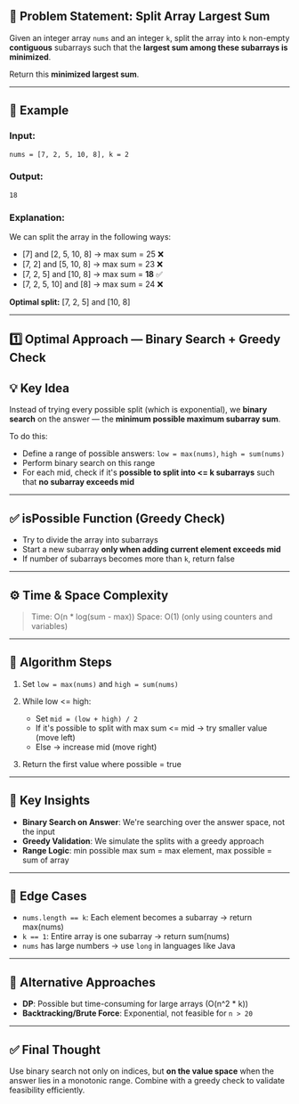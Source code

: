 ## 📘 Problem Statement: Split Array Largest Sum

Given an integer array `nums` and an integer `k`, split the array into `k` non-empty **contiguous** subarrays such that the **largest sum among these subarrays is minimized**.

Return this **minimized largest sum**.

---

## 🧪 Example

### Input:

```plaintext
nums = [7, 2, 5, 10, 8], k = 2
```

### Output:

```plaintext
18
```

### Explanation:

We can split the array in the following ways:

* \[7] and \[2, 5, 10, 8] → max sum = 25 ❌
* \[7, 2] and \[5, 10, 8] → max sum = 23 ❌
* \[7, 2, 5] and \[10, 8] → max sum = **18** ✅
* \[7, 2, 5, 10] and \[8] → max sum = 24 ❌

**Optimal split:** \[7, 2, 5] and \[10, 8]

---

## 1️⃣ Optimal Approach — Binary Search + Greedy Check

## 💡 Key Idea

Instead of trying every possible split (which is exponential), we **binary search** on the answer — the **minimum possible maximum subarray sum**.

To do this:

* Define a range of possible answers: `low = max(nums)`, `high = sum(nums)`
* Perform binary search on this range
* For each mid, check if it's **possible to split into <= k subarrays** such that **no subarray exceeds mid**

---

## ✅ isPossible Function (Greedy Check)

* Try to divide the array into subarrays
* Start a new subarray **only when adding current element exceeds mid**
* If number of subarrays becomes more than `k`, return false

---

## ⚙️ Time & Space Complexity

> Time: O(n \* log(sum - max))
> Space: O(1) (only using counters and variables)

---

## 📝 Algorithm Steps

1. Set `low = max(nums)` and `high = sum(nums)`
2. While low <= high:

   * Set `mid = (low + high) / 2`
   * If it's possible to split with max sum <= mid → try smaller value (move left)
   * Else → increase mid (move right)
3. Return the first value where possible = true

---

## 💭 Key Insights

* **Binary Search on Answer**: We're searching over the answer space, not the input
* **Greedy Validation**: We simulate the splits with a greedy approach
* **Range Logic**: min possible max sum = max element, max possible = sum of array

---

## 🎯 Edge Cases

* `nums.length == k`: Each element becomes a subarray → return max(nums)
* `k == 1`: Entire array is one subarray → return sum(nums)
* `nums` has large numbers → use `long` in languages like Java

---


## 🧠 Alternative Approaches

* **DP**: Possible but time-consuming for large arrays (O(n^2 \* k))
* **Backtracking/Brute Force**: Exponential, not feasible for `n > 20`

---

## ✅ Final Thought

Use binary search not only on indices, but **on the value space** when the answer lies in a monotonic range. Combine with a greedy check to validate feasibility efficiently.
